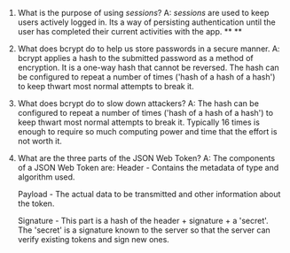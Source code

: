 1. What is the purpose of using _sessions_?
  A: _sessions_ are used to keep users actively logged in.  Its a way of persisting authentication until the user has completed their current activities with the app. **
  **
2. What does bcrypt do to help us store passwords in a secure manner.
  A: bcrypt applies a hash to the submitted password as a method of encryption.  It is a one-way hash that cannot be reversed.  The hash can be configured to repeat a number of times ('hash of a hash of a hash') to keep thwart most normal attempts to break it.  

3. What does bcrypt do to slow down attackers?
  A: The hash can be configured to repeat a number of times ('hash of a hash of a hash') to keep thwart most normal attempts to break it.  Typically 16 times is enough to require so much computing power and time that the effort is not worth it.

4. What are the three parts of the JSON Web Token?
  A: The components of a JSON Web Token are:
    Header - Contains the metadata of type and algorithm used.

    Payload - The actual data to be transmitted and other information about the token.

    Signature - This part is a hash of the header + signature + a 'secret'.  The 'secret' is a signature known to the server so that the server can verify existing tokens and sign new ones.

